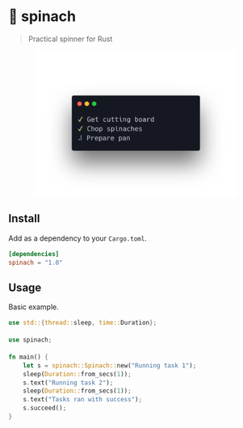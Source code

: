 # 🥬 spinach

> Practical spinner for Rust 

<p align="center">
	<img src="assets/screenshot.png" width="399px">
</p>

## Install

Add as a dependency to your `Cargo.toml`.

```toml
[dependencies]
spinach = "1.0"
```

## Usage

Basic example.

```rust
use std::{thread::sleep, time::Duration};

use spinach;

fn main() {
    let s = spinach::Spinach::new("Running task 1");
    sleep(Duration::from_secs(1));
    s.text("Running task 2");
    sleep(Duration::from_secs(1));
    s.text("Tasks ran with success");
    s.succeed();
}
```
